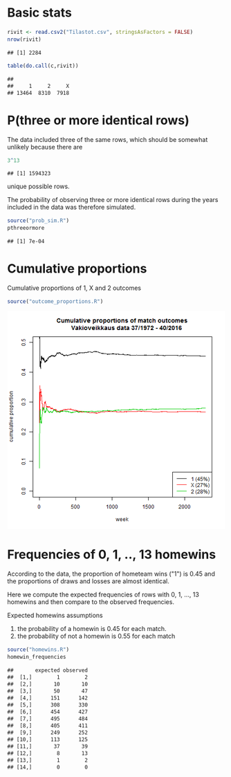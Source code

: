 



# Basic stats


```r
rivit <- read.csv2("Tilastot.csv", stringsAsFactors = FALSE)
nrow(rivit)
```

```
## [1] 2284
```

```r
table(do.call(c,rivit))
```

```
## 
##     1     2     X 
## 13464  8310  7918
```


# P(three or more identical rows)

The data included three of the same rows, which should be somewhat unlikely because there are 


```r
3^13
```

```
## [1] 1594323
```

unique possible rows.

The probability of observing three or more identical rows during the years included in the data was therefore simulated. 


```r
source("prob_sim.R")
pthreeormore
```

```
## [1] 7e-04
```


# Cumulative proportions

Cumulative proportions of 1, X and 2 outcomes


```r
source("outcome_proportions.R")
```

![plot of chunk unnamed-chunk-4](figure/unnamed-chunk-4-1.png)

# Frequencies of 0, 1, .., 13 homewins

According to the data, the proportion of hometeam wins ("1") is 0.45 and the proportions of draws and losses are almost identical.  

Here we compute the expected frequencies of rows with 0, 1, ..., 13 homewins and then compare to the observed frequencies.  

Expected homewins assumptions
1. the probability of a homewin is 0.45 for each match.
2. the probability of not a homewin is 0.55 for each match  


```r
source("homewins.R")
homewin_frequencies
```

```
##       expected observed
##  [1,]        1        2
##  [2,]       10       10
##  [3,]       50       47
##  [4,]      151      142
##  [5,]      308      330
##  [6,]      454      427
##  [7,]      495      484
##  [8,]      405      411
##  [9,]      249      252
## [10,]      113      125
## [11,]       37       39
## [12,]        8       13
## [13,]        1        2
## [14,]        0        0
```

